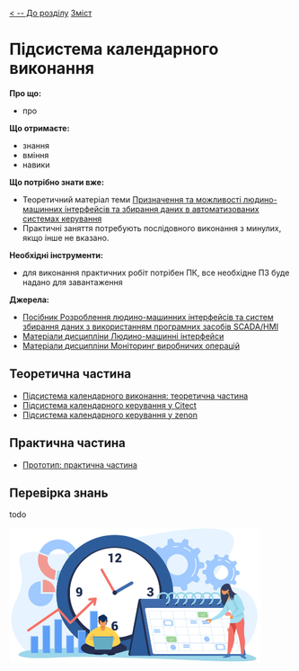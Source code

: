 [< -- До розділу](../README.md)         [Зміст](../../contents.md)

# Підсистема календарного виконання

**Про що:**

- про 

**Що отримаєте:**

- знання 
- вміння 
- навики 

**Що потрібно знати вже:**

- Теоретичний матеріал теми [Призначення та можливості людино-машинних інтерфейсів та збирання даних в автоматизованих системах керування](../basic/README.md)
- Практичні заняття потребують послідовного виконання з минулих, якщо інше не вказано. 

**Необхідні інструменти:**

- для виконання практичних робіт потрібен ПК, все необхідне ПЗ буде надано для завантаження

**Джерела:** 

- [Посібник Розроблення людино-машинних інтерфейсів та систем збирання даних з використанням програмних засобів SCADA/HMI](https://pupenasan.github.io/hmibook/)
- [Матеріали дисципліни Людино-машинні інтерфейси](https://pupenasan.github.io/hmi)
- [Матеріали дисципліни Моніторинг виробничих операцій](https://pupenasan.github.io/monitorproduction)

## Теоретична частина

- [Підсистема календарного виконання: теоретична частина](teor.md)
- [Підсистема календарного керування у Citect](citect.md)
- [Підсистема календарного керування у zenon](zenon.md)

## Практична частина

- [Прототип: практична частина](lab.md)

## Перевірка знань

todo

![image-20240802195945986](media/image-20240802195945986.png)